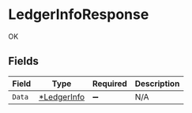 # LedgerInfoResponse

OK


## Fields

| Field                                            | Type                                             | Required                                         | Description                                      |
| ------------------------------------------------ | ------------------------------------------------ | ------------------------------------------------ | ------------------------------------------------ |
| `Data`                                           | [*LedgerInfo](../../models/shared/ledgerinfo.md) | :heavy_minus_sign:                               | N/A                                              |
